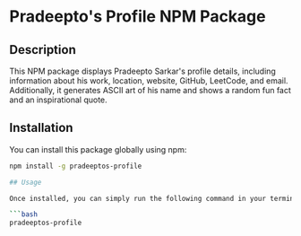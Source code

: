 # Pradeepto's Profile NPM Package

## Description

This NPM package displays Pradeepto Sarkar's profile details, including information about his work, location, website, GitHub, LeetCode, and email. Additionally, it generates ASCII art of his name and shows a random fun fact and an inspirational quote.

## Installation

You can install this package globally using npm:

```bash
npm install -g pradeeptos-profile

## Usage

Once installed, you can simply run the following command in your terminal:

```bash
pradeeptos-profile
